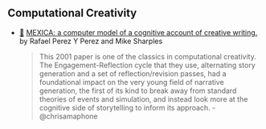 ## Computational Creativity

* [:scroll:](mexica-a-computer-model-of-a-cognitive-account-of-creativing-writing.pdf) [MEXICA: a computer model of a cognitive account of creative writing.](https://www.researchgate.net/publication/220080099_MEXICA_A_computer_model_of_a_cognitive_account_of_creative_writing) by Rafael Perez Y Perez and Mike Sharples

  > This 2001 paper is one of the classics in computational creativity. The Engagement-Reflection cycle that they use, alternating story generation and a set of reflection/revision passes, had a foundational impact on the very young field of narrative generation, the first of its kind to break away from standard theories of events and simulation, and instead look more at the cognitive side of storytelling to inform its approach. - @chrisamaphone


